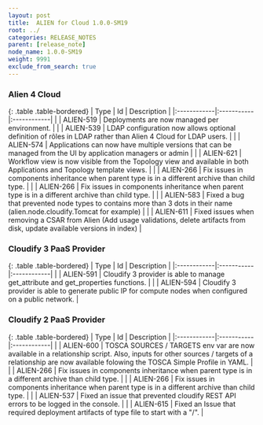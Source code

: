 ```yaml
---
layout: post
title:  ALIEN for Cloud 1.0.0-SM19
root: ../
categories: RELEASE_NOTES
parent: [release_note]
node_name: 1.0.0-SM19
weight: 9991
exclude_from_search: true
---
```






### Alien 4 Cloud

{: .table .table-bordered}
| Type        | Id         | Description |
|:------------|:-----------|:------------|
|  <i class="fa fa-plus text-success"></i> | ALIEN-519 | Deployments are now managed per environment. |
|  <i class="fa fa-plus text-success"></i> | ALIEN-539 | LDAP configuration now allows optional definition of rôles in LDAP rather than Alien 4 Cloud for LDAP users. |
|  <i class="fa fa-plus text-success"></i> | ALIEN-574 | Applications can now have multiple versions that can be managed from the UI by application managers or admin |
|  <i class="fa fa-level-up text-primary"></i> | ALIEN-621 | Workflow view is now visible from the Topology view and available in both Applications and Topology template views. |
|  <i class="fa fa-bug text-danger"></i> | ALIEN-266 | Fix issues in components inheritance when parent type is in a different archive than child type. |
|  <i class="fa fa-bug text-danger"></i> | ALIEN-266 | Fix issues in components inheritance when parent type is in a different archive than child type. |
|  <i class="fa fa-bug text-danger"></i> | ALIEN-583 | Fixed a bug that prevented node types to contains more than 3 dots in their name (alien.node.cloudify.Tomcat for example) |
|  <i class="fa fa-bug text-danger"></i> | ALIEN-611 | Fixed issues when removing a CSAR from Alien (Add usage validations, delete artifacts from disk, update available versions in index) |

### Cloudify 3 PaaS Provider

{: .table .table-bordered}
| Type        | Id         | Description |
|:------------|:-----------|:------------|
|  <i class="fa fa-plus text-success"></i> | ALIEN-591 | Cloudify 3 provider is able to manage get_attribute and get_properties functions. |
|  <i class="fa fa-plus text-success"></i> | ALIEN-594 | Cloudify 3 provider is able to generate public IP for compute nodes when configured on a public network. |

### Cloudify 2 PaaS Provider

{: .table .table-bordered}
| Type        | Id         | Description |
|:------------|:-----------|:------------|
|  <i class="fa fa-level-up text-primary"></i> | ALIEN-600 | TOSCA SOURCES / TARGETS env var are now available in a relationship script. Also, inputs for other sources / targets of a relationship are now available folowing the TOSCA Simple Profile in YAML. |
|  <i class="fa fa-bug text-danger"></i> | ALIEN-266 | Fix issues in components inheritance when parent type is in a different archive than child type. |
|  <i class="fa fa-bug text-danger"></i> | ALIEN-266 | Fix issues in components inheritance when parent type is in a different archive than child type. |
|  <i class="fa fa-bug text-danger"></i> | ALIEN-537 | Fixed an issue that prevented cloudify REST API errors to be logged in the console. |
|  <i class="fa fa-bug text-danger"></i> | ALIEN-615 | Fixed an Issue that required deployment artifacts of type file to start with a "/". |
